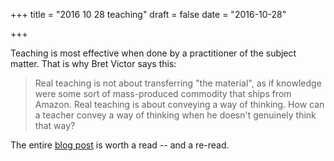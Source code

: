 +++
title = "2016 10 28 teaching"
draft = false
date = "2016-10-28"

+++

Teaching is most effective when done by a practitioner of the subject matter. That is why Bret Victor says this:

> Real teaching is not about transferring "the material", as if knowledge were some sort of mass-produced commodity that ships from Amazon. Real teaching is about conveying a way of thinking. How can a teacher convey a way of thinking when he doesn't genuinely think that way?

The entire [blog post][1] is worth a read -- and a re-read.

[1]: http://worrydream.com/SomeThoughtsOnTeaching/
